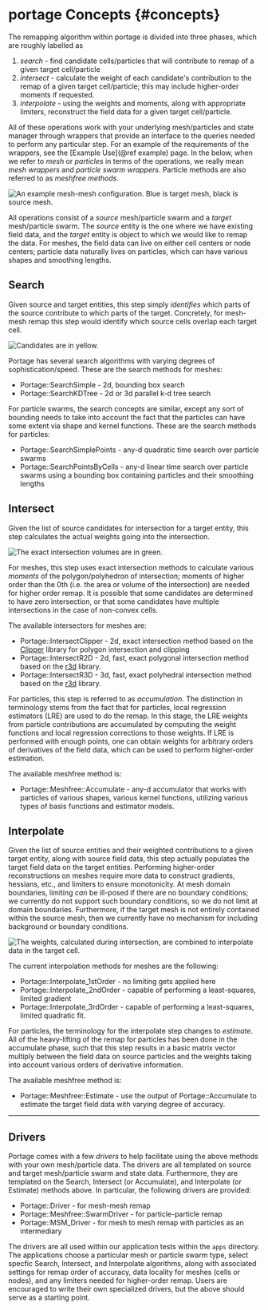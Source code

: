 # portage Concepts      {#concepts}

The remapping algorithm within portage is divided into three phases,
which are roughly labelled as

1. _search_ - find candidate cells/particles that will contribute to
   remap of a given target cell/particle
2. _intersect_ - calculate the weight of each candidate's contribution
   to the remap of a given target cell/particle; this may include
   higher-order moments if requested.
3. _interpolate_ - using the weights and moments, along with
   appropriate limiters, reconstruct the field data for a given target
   cell/particle.

All of these operations work with your underlying mesh/particles and
state manager through wrappers that provide an interface to the
queries needed to perform any particular step.  For an example of the
requirements of the wrappers, see the [Example Use](@ref example)
page.  In the below, when we refer to _mesh_ or _particles_ in terms
of the operations, we really mean _mesh wrappers_ and _particle swarm
wrappers_.  Particle methods are also referred to as _meshfree
methods_.

![An example mesh-mesh configuration.  Blue is target mesh, black is source mesh.](doxygen/images/meshmesh.svg)

All operations consist of a _source_ mesh/particle swarm and a
_target_ mesh/particle swarm.  The _source_ entity is the one where we
have existing field data, and the _target_ entity is object to which
we would like to remap the data.  For meshes, the field data can live
on either cell centers or node centers; particle data naturally lives
on particles, which can have various shapes and smoothing lengths.


## Search

Given source and target entities, this step simply _identifies_ which
parts of the source contribute to which parts of the target.
Concretely, for mesh-mesh remap this step would identify which source
cells overlap each target cell.

![Candidates are in yellow.](doxygen/images/search.svg)

Portage has several search algorithms with varying degrees of
sophistication/speed.  These are the search methods for meshes:

- Portage::SearchSimple - 2d, bounding box search
- Portage::SearchKDTree - 2d or 3d parallel k-d tree search

For particle swarms, the search concepts are similar, except any sort
of bounding needs to take into account the fact that the particles can
have some extent via shape and kernel functions.  These are the search
methods for particles:

- Portage::SearchSimplePoints - any-d quadratic time search over
  particle swarms
- Portage::SearchPointsByCells - any-d linear time search over
  particle swarms using a bounding box containing particles and their
  smoothing lengths

## Intersect

Given the list of source candidates for intersection for a target
entity, this step calculates the actual weights going into the
intersection.

![The exact intersection volumes are in green.](doxygen/images/intersect.svg)

For meshes, this step uses exact intersection methods to calculate
various _moments_ of the polygon/polyhedron of intersection; moments
of higher order than the 0th (i.e. the area or volume of the
intersection) are needed for higher order remap.  It is possible that
some candidates are determined to have zero intersection, or that some
candidates have multiple intersections in the case of non-convex
cells.

The available intersectors for meshes are:

- Portage::IntersectClipper - 2d, exact intersection method based on
  the [Clipper](www.angusj.com/delphi/clipper.php) library for polygon
  intersection and clipping
- Portage::IntersectR2D - 2d, fast, exact polygonal intersection
  method based on the [r3d](https://github.com/laristra/r3d) library.
- Portage::IntersectR3D - 3d, fast, exact polyhedral intersection
  method based on the [r3d](https://github.com/laristra/r3d) library.

For particles, this step is referred to as _accumulation_.  The
distinction in terminology stems from the fact that for particles,
local regression estimators (LRE) are used to do the remap.  In this
stage, the LRE weights from particle contributions are accumulated by
computing the weight functions and local regression corrections to
those weights.  If LRE is performed with enough points, one can obtain
weights for arbitrary orders of derivatives of the field data, which
can be used to perform higher-order estimation.

The available meshfree method is:

- Portage::Meshfree::Accumulate - any-d accumulator that works with
  particles of various shapes, various kernel functions, utilizing
  various types of basis functions and estimator models.

## Interpolate

Given the list of source entities and their weighted contributions to
a given target entity, along with source field data, this step
actually populates the target field data on the target entities.
Performing higher-order reconstructions on meshes require more data to
construct gradients, hessians, etc., and limiters to ensure
monotonicity.  At mesh domain boundaries, limiting _can_ be ill-posed
if there are no boundary conditions; we currently do not support such
boundary conditions, so we do not limit at domain boundaries.
Furthermore, if the target mesh is not entirely contained within the
source mesh, then we currently have no mechanism for including
background or boundary conditions.

![The weights, calculated during intersection, are combined to interpolate data in the target cell.](doxygen/images/interpolate.svg)

The current interpolation methods for meshes are the following:

- Portage::Interpolate_1stOrder - no limiting gets applied here
- Portage::Interpolate_2ndOrder - capable of performing a
  least-squares, limited gradient
- Portage::Interpolate_3rdOrder - capable of performing a
  least-squares, limited quadratic fit.

For particles, the terminology for the interpolate step changes to
_estimate_.  All of the heavy-lifting of the remap for particles has
been done in the accumulate phase, such that this step results in a
basic matrix vector multiply between the field data on source
particles and the weights taking into account various orders of
derivative information.

The available meshfree method is:

- Portage::Meshfree::Estimate - use the output of Portage::Accumulate
  to estimate the target field data with varying degree of accuracy.

----

## Drivers

Portage comes with a few _drivers_ to help facilitate using the above
methods with your own mesh/particle data.  The drivers are all
templated on source and target mesh/particle swarm and state data.
Furthermore, they are templated on the Search, Intersect (or
Accumulate), and Interpolate (or Estimate) methods above.  In
particular, the following drivers are provided:

- Portage::Driver - for mesh-mesh remap
- Portage::Meshfree::SwarmDriver - for particle-particle remap
- Portage::MSM_Driver - for mesh to mesh remap with particles as an
  intermediary

The drivers are all used within our application tests within the
`apps` directory.  The applications choose a particular mesh or
particle swarm type, select specfic Search, Intersect, and Interpolate
algorithms, along with associated settings for remap order of
accuracy, data locality for meshes (cells or nodes), and any limiters
needed for higher-order remap.  Users are encouraged to write their
own specialized drivers, but the above should serve as a starting
point.
